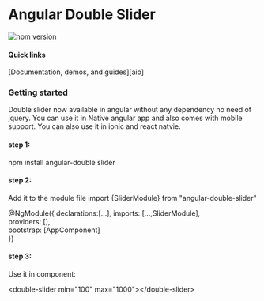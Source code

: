 # Angular Double Slider
[![npm version](https://badge.fury.io/js/%40angular%2Fmaterial.svg)](https://www.npmjs.com/package/angular-double-slider)

#### Quick links
[Documentation, demos, and guides][aio]

### Getting started

Double slider now available in angular without any dependency no need of jquery. 
You can use it in Native angular app and also comes with mobile support.
You can also use it in ionic and react natvie.

#### step 1:
npm install angular-double slider

#### step 2:
Add it to the module file
import {SliderModule} from "angular-double-slider"

@NgModule({  declarations:[...],
imports: [...,SliderModule],  
  providers: [],  
  bootstrap: [AppComponent]  
})


#### step 3:
Use it in component:

\<double-slider min="100" max="1000"></double-slider\>

<!-- [aio]: https://material.angular.io -->
